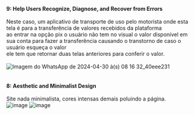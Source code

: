 **9: Help Users Recognize, Diagnose, and Recover from Errors**
<br>
<br>
Neste caso, um aplicativo de transporte de uso pelo motorista onde esta tela é para a transferência de valores recebidos da plataforma<br>
ao entrar na opção pix o usuário não tem no visual o valor disponível em sua conta para fazer a transferência causando o transtorno de caso o usuário esqueça o valor<br>
ele tem que retornar duas telas anteriores para conferir o valor.
<br>
<br>
![Imagem do WhatsApp de 2024-04-30 à(s) 08 16 32_40eee231](https://github.com/dievit/Bertoti/assets/125148142/38f780d7-c797-45e1-a770-11d3848dfdbf)
<br>
<br>
<br>
**8: Aesthetic and Minimalist Design**
<br>
<br>
Site nada minimalista, cores intensas demais poluindo a página.
<br>
![image](https://github.com/dievit/Bertoti/assets/125148142/dafb1ed7-5e6a-4f98-9518-e655308c4c9c)
![image](https://github.com/dievit/Bertoti/assets/125148142/b8c56998-7e90-4e14-9150-8acb690d3c18)
<br>


